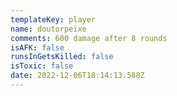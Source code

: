 ```yaml
---
templateKey: player
name: doutorpeixe
comments: 600 damage after 8 rounds
isAFK: false
runsInGetsKilled: false
isToxic: false
date: 2022-12-06T18:14:13.588Z
---
```

